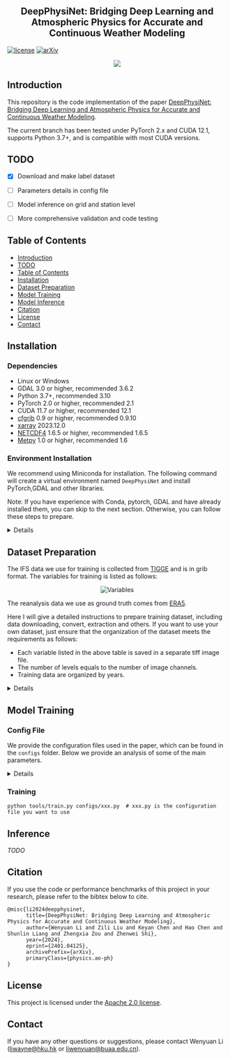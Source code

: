 <div align="center">
    <h2>
        DeepPhysiNet: Bridging Deep Learning and Atmospheric Physics for Accurate and Continuous Weather Modeling    
    </h2>
</div>



[![license](https://img.shields.io/badge/license-Apache--2.0-green)](LICENSE)
[![arXiv](https://img.shields.io/badge/arXiv-2401.04125-b31b1b.svg)](https://arxiv.org/abs/2401.04125)

<div align="center">
    <img src="resources/DeepPhysiNet.png" />
</div>

## Introduction

This repository is the code implementation of the paper [DeepPhysiNet: Bridging Deep Learning and Atmospheric Physics for Accurate and Continuous Weather Modeling](https://arxiv.org/abs/2401.0412).

The current branch has been tested under PyTorch 2.x and CUDA 12.1, supports Python 3.7+, and is compatible with most CUDA versions.

## TODO


- [x] Download and make label dataset

- [ ] Parameters details in config file

- [ ] Model inference on grid and station level

- [ ] More comprehensive validation and code testing

## Table of Contents

- [Introduction](#Introduction)
- [TODO](#TODO)
- [Table of Contents](#Table-of-Contents)
- [Installation](#Installation)
- [Dataset Preparation](#Dataset-Preparation)
- [Model Training](#Model-Training)
- [Model Inference](#Inference)
- [Citation](#Citation)
- [License](#License)
- [Contact](#Contact)

## Installation

### Dependencies

- Linux or Windows
- GDAL 3.0 or higher, recommended 3.6.2
- Python 3.7+, recommended 3.10
- PyTorch 2.0 or higher, recommended 2.1
- CUDA 11.7 or higher, recommended 12.1
- [cfgrib](https://github.com/ecmwf/cfgrib) 0.9 or higher, recommended 0.9.10
- [xarray](https://docs.xarray.dev/en/latest/getting-started-guide/installing.html) 2023.12.0
- [NETCDF4](https://unidata.github.io/netcdf4-python/) 1.6.5 or higher, recommended 1.6.5
- [Metpy](https://unidata.github.io/MetPy/latest/userguide/installguide.html) 1.0 or higher, recommended 1.6
 
### Environment Installation

We recommend using Miniconda for installation. The following command will create a virtual environment named `DeepPhysiNet` and install PyTorch,GDAL and other libraries.

Note: If you have experience with Conda, pytorch, GDAL and have already installed them, you can skip to the next section. Otherwise, you can follow these steps to prepare.

<details>


**Step 0**: Install [Miniconda](https://docs.conda.io/projects/miniconda/en/latest/index.html).


**Step 1**: Create a virtual environment named `DeepPhysiNet` and activate it.


```shell

conda create -n DeepPhysiNet python=3.10 -y

[conda] activate DeepPhysiNet

```


**Step 2**: Install [GDAL](https://gdal.org/): 


```shell

conda install gdal==3.6.2

```


**Step 3**: Install [PyTorch](https://pytorch.org/get-started/locally/).


Linux:

```shell

pip install torch torchvision torchaudio

```

Windows:

```shell

pip install torch torchvision torchaudio --index-url https://download.pytorch.org/whl/cu121

```


**Step 4**: Install [MMCV](https://mmcv.readthedocs.io/en/latest/get_started/installation.html).


```shell

pip install -U openmim

mim install "mmcv>=2.0.0"

```


**Step 5**:Install [cfgrib](https://github.com/ecmwf/cfgrib).

```shell

conda install -c conda-forge cfgrib

```


**Step 6**: Install other dependencies.


```shell

pip install -r requirement.txt

```

</details>

## Dataset Preparation

The IFS data we use for training is collected from [TIGGE](https://apps.ecmwf.int/datasets/data/tigge/levtype=sfc/type=cf/) 
and is in grib format. The variables for training is listed as follows:

<div align="center">

  <img src="resources/variables.png" alt="Variables">

</div>

The reanalysis data we use as ground truth comes from [ERA5](https://cds.climate.copernicus.eu/cdsapp#!/dataset/reanalysis-era5-single-levels?tab=form).

Here I will give a detailed instructions to prepare training dataset,
including data downloading, convert, extraction and others. If you want to use your
own dataset, just ensure that the organization of the dataset meets the requirements as follows:
- Each variable listed in the above table is saved in a separate tiff image file.
- The number of levels equals to the number of image channels.
- Training data are organized by years.

<details>


### Input data from TIGGE

**Step 1**: Download


You can follow the instruction from [TIGGE](https://apps.ecmwf.int/datasets/data/tigge/levtype=sfc/type=cf/). 

Also, you can just access the data through the following adrresses:</br>

[Address for surface data](https://apps.ecmwf.int/datasets/data/tigge/levtype=sfc/type=cf/?date_year_month=201902&origin-time=kwbc;00:00:00&step=0,6,12,18,24,30,36,42,48,54,60,66,72,78,84,90,96,102,108,114,120,126,132,138,144,150,156,162,168,174,180,186,192,198,204,210,216,222,228,234,240,246,252,258,264,270,276,282,288,294,300,306,312,318,324,330,336,342,348,354,360&param=168,167,165,166,134)</br>

[Address for pressure data](https://apps.ecmwf.int/datasets/data/tigge/levtype=pl/type=cf/?date_year_month=201701&origin-time=kwbc;00:00:00&step=0,6,12,18,24,30,36,42,48,54,60,66,72,78,84,90,96,102,108,114,120,126,132,138,144,150,156,162,168,174,180,186,192,198,204,210,216,222,228,234,240,246,252,258,264,270,276,282,288,294,300,306,312,318,324,330,336,342,348,354,360&levelist-param=1000;156,925;156,850;156,700;156,500;156,1000;133,925;133,850;133,700;133,500;133,1000;130,925;130,850;130,700;130,500;130,1000;131,925;131,850;131,700;131,500;131,1000;132,925;132,850;132,700;132,500;132)


Please select the same study area same in the paper with boundary with $72^{\circ} E$ to $136^{\circ} E$ and $18^{\circ} N$ to $54^{\circ} N$.


The downloaded data are in the format of Grib. You should save the dataset with level of surface and pressure to a separate path, respectively. Below is an example.


```

${GRIB_DATASET_ROOT} # Dataset root directory, for example: /home/username/data/NWPU

├── pressure

│   ├── pressure_202107.grib

│   ├── pressure_202108.grib

│   └── pressure_202109.grib

└── surface

    ├── surface_202107.grib

    ├── surface_202108.grib

    └── surface_202109.grib

```


**Step 2** Data Conversion and Extraction


For convenience, convert the downloaded files with Grib format to NC format.</br>


```shell

python tools/cvt_grib_to_nc.py --data_path $GRIB_DATASET_ROOT/pressure --result_path $NC_DATASET_ROOT --pressure --num_threads 0

```


```shell

python tools/cvt_grib_to_nc.py --data_path $GRIB_DATASET_ROOT/surface --result_path $NC_DATASET_ROOT --num_threads 0

```


Then extract the variables for training and inference. 


```shell

python tools/extract_variable_from_nc.py --data_path $NC_DATASET_ROOT --result_path $Variable_ROOT --pressure  --num_threads 0

```


```shell

python tools/extract_variable_from_nc.py --data_path $NC_DATASET_ROOT --result_path $Variable_ROOT  --num_threads 0

```


**Step 3** Calculate extra variable and Statistic


The input variable of air intensity should be calculated:

```shell

python tools/calc_rho.py --data_path $Variable_ROOT  --num_threads 0

```


Now, we have collected all variables required for training, but before training, we need to calculate each variabel's mean and standard variation for normalization.

```shell

python tools/calc_mean_std.py --data_path $Variable_ROOT --result_path $Variable_ROOT --num_threads 0

```


Also, we need to check the input data and generate a temp file for training for convenience.

```shell

python tools/generate_input_map.py --data_path $Variable_ROOT --result_file $Variable_ROOT/input_map.pickle --start_time  2007-01-01-00:00:00 --end_time 2020-12-31-12:00:00 

```


Other data can be found in [auxiliary data](./auxiliary_data).


### Labels from ERA5

**Step 1**: Download

ERA5 data can be downloaded from [ERA5](https://cds.climate.copernicus.eu/cdsapp#!/dataset/reanalysis-era5-single-levels?tab=form).

Please select the format of NetCDF and same study area same in the paper with boundary with $72^{\circ} E$ to $136^{\circ} E$ and $18^{\circ} N$ to $54^{\circ} N$.

Also note that the target resolution should be $0.25^{\circ}$ and 1 hour.

**step 2**: Variables Extraction

Use the following commands to extract variables from ERA5 as training labels.

```shell
python tool/extract_variable_from_ERA5.py --data_path $ERA_ROOT --result_path $LABEL_ROOT --num_threads 2
```

**step 3**: Calculate extra variable


The input variable of air intensity should be calculated:

```shell
python tools/calc_rho.py --data_path $LABEL_ROOT  --num_threads 0
```


</details>

## Model Training

### Config File

We provide the configuration files used in the paper, which can be found in the `configs` folder. 
Below we provide an analysis of some of the main parameters. 

<details>


**Parameter Parsing**:


</details>


### Training

```shell
python tools/train.py configs/xxx.py  # xxx.py is the configuration file you want to use
```

## Inference
_TODO_

## Citation

If you use the code or performance benchmarks of this project in your research, please refer to the bibtex below to cite.

```
@misc{li2024deepphysinet,
      title={DeepPhysiNet: Bridging Deep Learning and Atmospheric Physics for Accurate and Continuous Weather Modeling}, 
      author={Wenyuan Li and Zili Liu and Keyan Chen and Hao Chen and Shunlin Liang and Zhengxia Zou and Zhenwei Shi},
      year={2024},
      eprint={2401.04125},
      archivePrefix={arXiv},
      primaryClass={physics.ao-ph}
}
```

## License

This project is licensed under the [Apache 2.0 license](LICENSE).

## Contact

If you have any other questions or suggestions, please contact Wenyuan Li ([liwayne@hku.hk](mailto:liwayne@hku.hk) or [liwenyuan@buaa.edu.cn](mailto:liwenyuan@buaa.edu.cn)).
